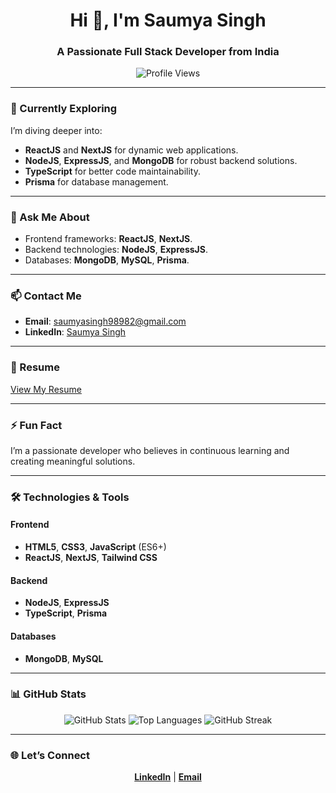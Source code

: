 <h1 align="center">Hi 👋, I'm Saumya Singh</h1>
<h3 align="center">A Passionate Full Stack Developer from India</h3>

<p align="center"> <img src="https://komarev.com/ghpvc/?username=saumyasingh003&label=Profile%20views&color=0e75b6&style=flat" alt="Profile Views" /> </p>

---

### 🌱 Currently Exploring
I’m diving deeper into:
- **ReactJS** and **NextJS** for dynamic web applications.
- **NodeJS**, **ExpressJS**, and **MongoDB** for robust backend solutions.
- **TypeScript** for better code maintainability.
- **Prisma** for database management.

---

### 💬 Ask Me About
- Frontend frameworks: **ReactJS**, **NextJS**.
- Backend technologies: **NodeJS**, **ExpressJS**.
- Databases: **MongoDB**, **MySQL**, **Prisma**.

---

### 📫 Contact Me
- **Email**: saumyasingh98982@gmail.com
- **LinkedIn**: [Saumya Singh](https://www.linkedin.com/in/saumyasingh003/)

---

### 📄 Resume
[View My Resume](https://drive.google.com/file/d/1zzzU-c37ptE9RRmqa_9p-yZkSar1qtKM/view?usp=sharing)

---

### ⚡ Fun Fact
I’m a passionate developer who believes in continuous learning and creating meaningful solutions.

---

### 🛠️ Technologies & Tools

#### Frontend
- **HTML5**, **CSS3**, **JavaScript** (ES6+)
- **ReactJS**, **NextJS**, **Tailwind CSS**

#### Backend
- **NodeJS**, **ExpressJS**
- **TypeScript**, **Prisma**

#### Databases
- **MongoDB**, **MySQL**

---

### 📊 GitHub Stats
<p align="center">
  <img src="https://github-readme-stats.vercel.app/api?username=saumyasingh003&show_icons=true&theme=radical" alt="GitHub Stats" />
  <img src="https://github-readme-stats.vercel.app/api/top-langs?username=saumyasingh003&show_icons=true&locale=en&layout=compact&theme=radical" alt="Top Languages" />
  <img src="https://github-readme-streak-stats.herokuapp.com/?user=saumyasingh003&theme=radical" alt="GitHub Streak" />
</p>

---

### 🌐 Let’s Connect
<p align="center">
  <a href="https://www.linkedin.com/in/saumyasingh003/" target="_blank"><strong>LinkedIn</strong></a> |
  <a href="mailto:saumyasingh98982@gmail.com" target="_blank"><strong>Email</strong></a>
</p>
